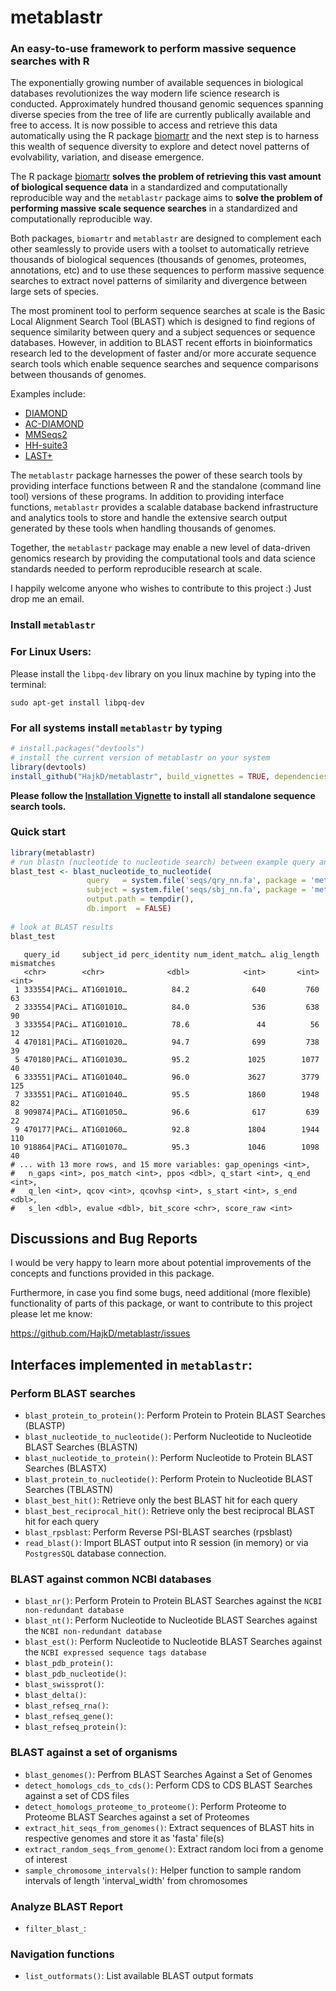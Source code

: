# metablastr

### An easy-to-use framework to perform massive sequence searches with R

The exponentially growing number of available sequences in biological databases
revolutionizes the way modern life science research is conducted. Approximately
hundred thousand genomic sequences spanning diverse species from the tree of life
are currently publically available and free to access. It is now possible to
access and retrieve this data automatically using the R package [biomartr](https://github.com/ropensci/biomartr)
and the next step is to harness this wealth of sequence diversity to explore
and detect novel patterns of evolvability, variation, and disease emergence.

The R package [biomartr](https://github.com/ropensci/biomartr)
__solves the problem of retrieving this vast amount of biological sequence data__ in a standardized and computationally reproducible way and
the `metablastr` package aims to __solve the problem of performing massive scale
sequence searches__ in a standardized and computationally reproducible way. 

Both packages, `biomartr` and `metablastr` are designed to complement
each other seamlessly to provide users with a toolset to automatically
retrieve thousands of biological sequences (thousands of genomes, proteomes, annotations, etc)
and to use these sequences to perform massive sequence searches to
extract novel patterns of similarity and divergence between large sets
of species.

The most prominent tool to perform sequence searches at scale is the Basic Local Alignment Search Tool (BLAST)
which is designed to find regions of sequence similarity between query and a subject sequences or sequence databases.
However, in addition to BLAST recent efforts in bioinformatics research led to the
development of faster and/or more accurate sequence search tools which enable
sequence searches and sequence comparisons between thousands of genomes.

Examples include:

- [DIAMOND](https://github.com/bbuchfink/diamond)
- [AC-DIAMOND](https://github.com/Maihj/AC-DIAMOND)
- [MMSeqs2](https://github.com/soedinglab/MMseqs2)
- [HH-suite3](https://github.com/soedinglab/hh-suite)
- [LAST+](https://github.com/hallamlab/LAST-Plus)


The `metablastr` package harnesses the power of these search tools by providing interface functions between R and the standalone (command line tool) versions
of these programs. In addition to providing interface functions, `metablastr` provides a scalable database backend infrastructure
and analytics tools to store and handle the extensive search output generated
by these tools when handling thousands of genomes.

Together, the `metablastr` package may enable a new level of data-driven genomics
research by providing the computational tools and data science standards needed
to perform reproducible research at scale.

I happily welcome anyone who wishes to contribute to this project :) Just drop me an email.

### Install `metablastr`

### For Linux Users:

Please install the `libpq-dev` library on you linux machine by typing into the terminal:

```
sudo apt-get install libpq-dev
```

### For all systems install `metablastr` by typing

```r
# install.packages("devtools")
# install the current version of metablastr on your system
library(devtools)
install_github("HajkD/metablastr", build_vignettes = TRUE, dependencies = TRUE)
```

__Please follow the [Installation Vignette](https://hajkd.github.io/metablastr/articles/installation.html) to install all standalone sequence search tools.__

### Quick start

```r
library(metablastr)
# run blastn (nucleotide to nucleotide search) between example query and subject sequences
blast_test <- blast_nucleotide_to_nucleotide(
                 query   = system.file('seqs/qry_nn.fa', package = 'metablastr'),
                 subject = system.file('seqs/sbj_nn.fa', package = 'metablastr'),
                 output.path = tempdir(),
                 db.import  = FALSE)
                 
# look at BLAST results
blast_test
```

```
   query_id     subject_id perc_identity num_ident_match… alig_length mismatches
   <chr>        <chr>              <dbl>            <int>       <int>      <int>
 1 333554|PACi… AT1G01010…          84.2              640         760         63
 2 333554|PACi… AT1G01010…          84.0              536         638         90
 3 333554|PACi… AT1G01010…          78.6               44          56         12
 4 470181|PACi… AT1G01020…          94.7              699         738         39
 5 470180|PACi… AT1G01030…          95.2             1025        1077         40
 6 333551|PACi… AT1G01040…          96.0             3627        3779        125
 7 333551|PACi… AT1G01040…          95.5             1860        1948         82
 8 909874|PACi… AT1G01050…          96.6              617         639         22
 9 470177|PACi… AT1G01060…          92.8             1804        1944        110
10 918864|PACi… AT1G01070…          95.3             1046        1098         40
# ... with 13 more rows, and 15 more variables: gap_openings <int>,
#   n_gaps <int>, pos_match <int>, ppos <dbl>, q_start <int>, q_end <int>,
#   q_len <int>, qcov <int>, qcovhsp <int>, s_start <int>, s_end <dbl>,
#   s_len <dbl>, evalue <dbl>, bit_score <chr>, score_raw <int>
```


## Discussions and Bug Reports

I would be very happy to learn more about potential improvements of the concepts and functions provided in this package.

Furthermore, in case you find some bugs, need additional (more flexible) functionality of parts of this package, or want to contribute to this project please let me know:

https://github.com/HajkD/metablastr/issues


## Interfaces implemented in `metablastr`:

### Perform BLAST searches 

- `blast_protein_to_protein()`: Perform Protein to Protein BLAST Searches (BLASTP)
- `blast_nucleotide_to_nucleotide()`: Perform Nucleotide to Nucleotide BLAST Searches (BLASTN)
- `blast_nucleotide_to_protein()`: Perform Nucleotide to Protein BLAST Searches (BLASTX)
- `blast_protein_to_nucleotide()`: Perform Protein to Nucleotide BLAST Searches (TBLASTN)
- `blast_best_hit()`: Retrieve only the best BLAST hit for each query
- `blast_best_reciprocal_hit()`: Retrieve only the best reciprocal BLAST hit for each query
- `blast_rpsblast`: Perform Reverse PSI-BLAST searches (rpsblast)
- `read_blast()`: Import BLAST output into R session (in memory) or via `PostgresSQL` database connection.

### BLAST against common NCBI databases 

- `blast_nr()`: Perform Protein to Protein BLAST Searches against the `NCBI non-redundant database`
- `blast_nt()`: Perform Nucleotide to Nucleotide BLAST Searches against the `NCBI non-redundant database`
- `blast_est()`: Perform Nucleotide to Nucleotide BLAST Searches against the `NCBI expressed sequence tags database`
- `blast_pdb_protein()`:
- `blast_pdb_nucleotide()`:
- `blast_swissprot()`:
- `blast_delta()`:
- `blast_refseq_rna()`:
- `blast_refseq_gene()`:
- `blast_refseq_protein()`:


### BLAST against a set of organisms

- `blast_genomes()`: Perfrom BLAST Searches Against a Set of Genomes
- `detect_homologs_cds_to_cds()`: Perform CDS to CDS BLAST Searches against a set of CDS files
- `detect_homologs_proteome_to_proteome()`: Perform Proteome to Proteome BLAST Searches against a set of Proteomes
- `extract_hit_seqs_from_genomes()`: Extract sequences of BLAST hits in respective genomes and store it as 'fasta' file(s)
- `extract_random_seqs_from_genome()`: Extract random loci from a genome of interest
- `sample_chromosome_intervals()`: Helper function to sample random intervals of length 'interval_width' from chromosomes

### Analyze BLAST Report

- `filter_blast_`:

### Navigation functions
- `list_outformats()`: List available BLAST output formats


